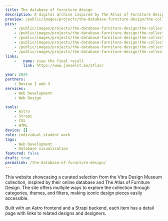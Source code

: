```yaml
---
title: The database of furniture design
description: A digital archive inspired by The Atlas of Furniture Design, offering an interactive exploration of the Vitra Design Museum collection. Through structured categories and dynamic filters, users navigate iconic design pieces and discover their histories.
preview: /public/images/projects/the-database-furniture-design/the-collector-1.jpeg
pics:
    - /public/images/projects/the-database-furniture-design/the-collector-2.jpeg
    - /public/images/projects/the-database-furniture-design/the-collector-1.jpeg
    - /public/images/projects/the-database-furniture-design/the-collector-3.jpeg
    - /public/images/projects/the-database-furniture-design/the-collector-4.jpeg
    - /public/images/projects/the-database-furniture-design/the-collector-5.jpeg
    - /public/images/projects/the-database-furniture-design/the-collector-6.jpeg
links:
    -   name: view the final result
        link: https://www.janaelst.be/atlas/

year: 2024
partners:
    - Devine I web 3
services:
    - Web Development
    - Web Design

tools:
    - Astro
    - Strapi
    - CSS
    - HTML
device: []
role: individual student work
tags:
    - Web Development
    - Database visualisation
featured: false
draft: true
permalink: /the-database-of-furniture-design/
---
```

This website showcasing a curated selection from the Vitra Design Museum collection, inspired by their online database and The Atlas of Furniture Design. The site offers multiple ways to explore the collection through categories, themes, and filters, making iconic design pieces easily accessible.

Built with an Astro frontend and a Strapi backend, each item has a detail page with links to related designs and designers.